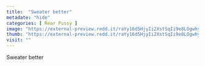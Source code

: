 ```yaml
---
title:  "Sweater better"
metadate: "hide"
categories: [ Rear Pussy ]
image: "https://external-preview.redd.it/raYy16d5HjyIi2XstSqIi9e8LOgwhyylvS-26QaFeC8.png?auto=webp&s=06fe63018c588a7f4b578683fd70cbc15e38afa8"
thumb: "https://external-preview.redd.it/raYy16d5HjyIi2XstSqIi9e8LOgwhyylvS-26QaFeC8.png?width=640&crop=smart&auto=webp&s=17525135a458925194b1b71083223869eb3d41d8"
visit: ""
---
```

Sweater better
